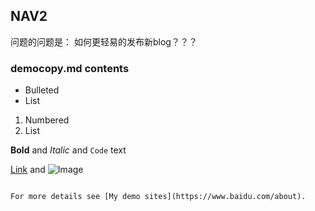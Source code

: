## NAV2

问题的问题是： 如何更轻易的发布新blog？？？

### democopy.md contents

- Bulleted
- List

1. Numbered
2. List

**Bold** and _Italic_ and `Code` text

[Link](url) and ![Image](src)
```

For more details see [My demo sites](https://www.baidu.com/about).


